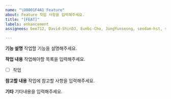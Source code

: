 ```yaml
---
name: "\U0001F4A1 Feature"
about: Feature 작업 사항을 입력해주세요.
title: "[FEAT]"
labels: enhancement
assignees: bee712, David-ShinDJ, Eunbi-Cho, JungYunseong, seodam-hst, seunghoonkim34

---
```


**기능 설명**
작업할 기능을 설명해주세요.

**작업 내용**
작업해야할 목록을 입력해주세요.

-[ ] 작업

**참고할 내용**
작업에 참고할 사항을 입력해주세요.

**기타**
기타내용을 입력해주세요.
